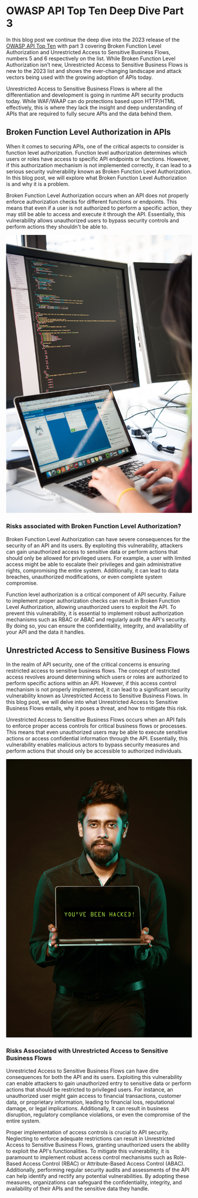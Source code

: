 # OWASP API Top Ten Deep Dive Part 3

In this blog post we continue the deep dive into the 2023 release of the [OWASP API Top Ten](https://www.wwt.com/blog/owasp-api-top-ten-2023-all-your-api-vulnerabilities-are-belong-to-us) with part 3 covering Broken Function Level Authorization and Unrestricted Access to Sensitive Business Flows, numbers 5 and 6 respectively on the list. While Broken Function Level Authorization isn’t new, Unrestricted Access to Sensitive Business Flows is new to the 2023 list and shows the ever-changing landscape and attack vectors being used with the growing adoption of APIs today. 

Unrestricted Access to Sensitive Business Flows is where all the differentiation and development is going in runtime API security products today. While WAF/WAAP can do protections based upon HTTP/HTML effectively, this is where they lack the insight and deep understanding of APIs that are required to fully secure APIs and the data behind them. 

## Broken Function Level Authorization in APIs

When it comes to securing APIs, one of the critical aspects to consider is function level authorization. Function level authorization determines which users or roles have access to specific API endpoints or functions. However, if this authorization mechanism is not implemented correctly, it can lead to a serious security vulnerability known as Broken Function Level Authorization. In this blog post, we will explore what Broken Function Level Authorization is and why it is a problem.

Broken Function Level Authorization occurs when an API does not properly enforce authorization checks for different functions or endpoints. This means that even if a user is not authorized to perform a specific action, they may still be able to access and execute it through the API. Essentially, this vulnerability allows unauthorized users to bypass security controls and perform actions they shouldn't be able to.

![coding](/images/coding.jpg)

### Risks associated with Broken Function Level Authorization?

Broken Function Level Authorization can have severe consequences for the security of an API and its users. By exploiting this vulnerability, attackers can gain unauthorized access to sensitive data or perform actions that should only be allowed for privileged users. For example, a user with limited access might be able to escalate their privileges and gain administrative rights, compromising the entire system. Additionally, it can lead to data breaches, unauthorized modifications, or even complete system compromise.

Function level authorization is a critical component of API security. Failure to implement proper authorization checks can result in Broken Function Level Authorization, allowing unauthorized users to exploit the API. To prevent this vulnerability, it is essential to implement robust authorization mechanisms such as RBAC or ABAC and regularly audit the API's security. By doing so, you can ensure the confidentiality, integrity, and availability of your API and the data it handles.

## Unrestricted Access to Sensitive Business Flows

In the realm of API security, one of the critical concerns is ensuring restricted access to sensitive business flows. The concept of restricted access revolves around determining which users or roles are authorized to perform specific actions within an API. However, if this access control mechanism is not properly implemented, it can lead to a significant security vulnerability known as Unrestricted Access to Sensitive Business Flows. In this blog post, we will delve into what Unrestricted Access to Sensitive Business Flows entails, why it poses a threat, and how to mitigate this risk.

Unrestricted Access to Sensitive Business Flows occurs when an API fails to enforce proper access controls for critical business flows or processes. This means that even unauthorized users may be able to execute sensitive actions or access confidential information through the API. Essentially, this vulnerability enables malicious actors to bypass security measures and perform actions that should only be accessible to authorized individuals.

![You've Been Hacked](/images/youve-been-hacked.jpg)

### Risks Associated with Unrestricted Access to Sensitive Business Flows

Unrestricted Access to Sensitive Business Flows can have dire consequences for both the API and its users. Exploiting this vulnerability can enable attackers to gain unauthorized entry to sensitive data or perform actions that should be restricted to privileged users. For instance, an unauthorized user might gain access to financial transactions, customer data, or proprietary information, leading to financial loss, reputational damage, or legal implications. Additionally, it can result in business disruption, regulatory compliance violations, or even the compromise of the entire system.

Proper implementation of access controls is crucial to API security. Neglecting to enforce adequate restrictions can result in Unrestricted Access to Sensitive Business Flows, granting unauthorized users the ability to exploit the API's functionalities. To mitigate this vulnerability, it is paramount to implement robust access control mechanisms such as Role-Based Access Control (RBAC) or Attribute-Based Access Control (ABAC). Additionally, performing regular security audits and assessments of the API can help identify and rectify any potential vulnerabilities. By adopting these measures, organizations can safeguard the confidentiality, integrity, and availability of their APIs and the sensitive data they handle.